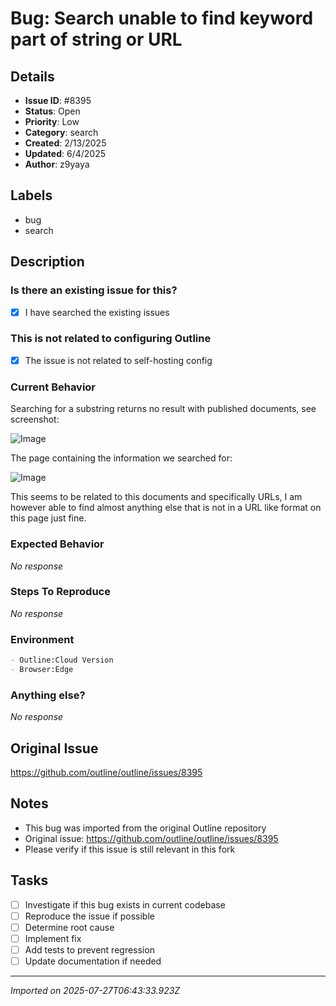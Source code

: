 # Bug: Search unable to find keyword part of string or URL

## Details
- **Issue ID**: #8395
- **Status**: Open
- **Priority**: Low
- **Category**: search
- **Created**: 2/13/2025
- **Updated**: 6/4/2025
- **Author**: z9yaya


## Labels
- bug
- search

## Description
### Is there an existing issue for this?

- [x] I have searched the existing issues

### This is not related to configuring Outline

- [x] The issue is not related to self-hosting config

### Current Behavior

Searching for a substring returns no result with published documents, see screenshot:

![Image](https://github.com/user-attachments/assets/e7030724-5f6f-4d13-b4aa-961e0e80f10c)

The page containing the information we searched for:

![Image](https://github.com/user-attachments/assets/12b46cc3-ceb6-41aa-85e7-8684f177419f)

This seems to be related to this documents and specifically URLs, I am however able to find almost anything else that is not in a URL like format on this page just fine.

### Expected Behavior

_No response_

### Steps To Reproduce

_No response_

### Environment

```markdown
- Outline:Cloud Version
- Browser:Edge
```

### Anything else?

_No response_

## Original Issue
https://github.com/outline/outline/issues/8395

## Notes
- This bug was imported from the original Outline repository
- Original issue: https://github.com/outline/outline/issues/8395
- Please verify if this issue is still relevant in this fork

## Tasks
- [ ] Investigate if this bug exists in current codebase
- [ ] Reproduce the issue if possible
- [ ] Determine root cause
- [ ] Implement fix
- [ ] Add tests to prevent regression
- [ ] Update documentation if needed

---
*Imported on 2025-07-27T06:43:33.923Z*
